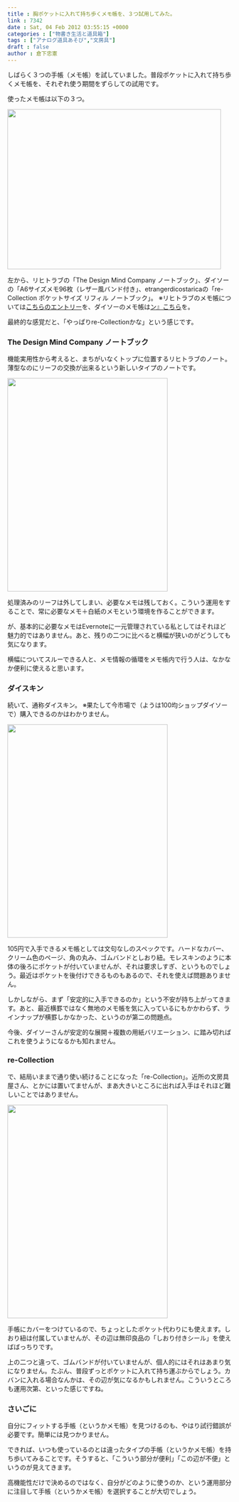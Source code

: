 ```yaml
---
title : 胸ポケットに入れて持ち歩くメモ帳を、３つ試用してみた。
link : 7342
date : Sat, 04 Feb 2012 03:55:15 +0000
categories : ["物書き生活と道具箱"]
tags : ["アナログ道具あそび","文房具"]
draft : false
author : 倉下忠憲
---
```


しばらく３つの手帳（メモ帳）を試していました。普段ポケットに入れて持ち歩くメモ帳を、それぞれ使う期間をずらしての試用です。

使ったメモ帳は以下の３つ。

<a href="https://rashita.net/blog/wp-content/uploads/2012/02/20120204114249.jpg"><img src="https://rashita.net/blog/wp-content/uploads/2012/02/20120204114249.jpg" alt="" title="20120204114249" width="480" height="360" class="alignnone size-full wp-image-7343" /></a>

左から、リヒトラブの「The Design Mind Company ノートブック」、ダイソーの「A6サイズメモ96枚（レザー風バンド付き」、etrangerdicostaricaの「re-Collection ポケットサイズ リフィル ノートブック」。
※リヒトラブのメモ帳については<a href="https://rashita.net/blog/?p=6757">こちらのエントリー</a>を、ダイソーのメモ帳は<a href="https://rashita.net/blog/?p=6696">ン』こちら</a>を。

最終的な感覚だと、「やっぱりre-Collectionかな」という感じです。
<h3>The Design Mind Company ノートブック</h3>
機能実用性から考えると、まちがいなくトップに位置するリヒトラブのノート。薄型なのにリーフの交換が出来るという新しいタイプのノートです。

<a href="https://rashita.net/blog/wp-content/uploads/2012/02/20120204114316.jpg"><img src="https://rashita.net/blog/wp-content/uploads/2012/02/20120204114316.jpg" alt="" title="20120204114316" width="360" height="480" class="alignnone size-full wp-image-7344" /></a>

処理済みのリーフは外してしまい、必要なメモは残しておく。こういう運用をすることで、常に必要なメモ＋白紙のメモという環境を作ることができます。

が、基本的に必要なメモはEvernoteに一元管理されている私としてはそれほど魅力的ではありません。あと、残りの二つに比べると横幅が狭いのがどうしても気になります。

横幅についてスルーできる人と、メモ情報の循環をメモ帳内で行う人は、なかなか便利に使えると思います。
<h3>ダイスキン</h3>
続いて、通称ダイスキン。
※果たして今市場で（ようは100均ショップダイソーで）購入できるのかはわかりません。

<a href="https://rashita.net/blog/wp-content/uploads/2012/02/20120204114405.jpg"><img src="https://rashita.net/blog/wp-content/uploads/2012/02/20120204114405.jpg" alt="" title="20120204114405" width="360" height="480" class="alignnone size-full wp-image-7345" /></a>


105円で入手できるメモ帳としては文句なしのスペックです。ハードなカバー、クリーム色のページ、角の丸み、ゴムバンドとしおり紐。モレスキンのように本体の後ろにポケットが付いていませんが、それは要求しすぎ、というものでしょう。最近はポケットを後付けできるものもあるので、それを使えば問題ありません。

しかしながら、まず「安定的に入手できるのか」という不安が持ち上がってきます。あと、最近横罫ではなく無地のメモ帳を気に入っているにもかかわらず、ラインナップが横罫しかなかった、というのが第二の問題点。

今後、ダイソーさんが安定的な展開＋複数の用紙バリエーション、に踏み切ればこれを使うようになるかも知れません。

<h3>re-Collection</h3>
で、結局いままで通り使い続けることになった「re-Collection」。近所の文房具屋さん、とかには置いてませんが、まあ大きいところに出れば入手はそれほど難しいことではありません。

<a href="https://rashita.net/blog/wp-content/uploads/2012/02/20120204114439.jpg"><img src="https://rashita.net/blog/wp-content/uploads/2012/02/20120204114439.jpg" alt="" title="20120204114439" width="360" height="480" class="alignnone size-full wp-image-7346" /></a>

手帳にカバーをつけているので、ちょっとしたポケット代わりにも使えます。しおり紐は付属していませんが、その辺は無印良品の「しおり付きシール」を使えばばっちりです。

上の二つと違って、ゴムバンドが付いていませんが、個人的にはそれはあまり気になりません。たぶん、普段ずっとポケットに入れて持ち運ぶからでしょう。カバンに入れる場合なんかは、その辺が気になるかもしれません。こういうところも運用次第、といった感じですね。

<h3>さいごに</h3>
自分にフィットする手帳（というかメモ帳）を見つけるのも、やはり試行錯誤が必要です。簡単には見つかりません。

できれば、いつも使っているのとは違ったタイプの手帳（というかメモ帳）を持ち歩いてみることです。そうすると、「こういう部分が便利」「この辺が不便」というのが見えてきます。

高機能性だけで決めるのではなく、自分がどのように使うのか、という運用部分に注目して手帳（というかメモ帳）を選択することが大切でしょう。